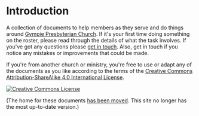 # Introduction

A collection of documents to help members as they serve and do things around [Gympie Presbyterian Church](https://gympiepresbyterian.org.au). If it's your first time doing something on the roster, please read through the details of what the task involves. If you've got any questions please [get in touch](https://gympiepresbyterian.org.au/contact/). Also, get in touch if you notice any mistakes or improvements that could be made.

If you're from another church or ministry, you're free to use or adapt any of the documents as you like according to the terms of the [Creative Commons Attribution-ShareAlike 4.0 International License](http://creativecommons.org/licenses/by-sa/4.0/).

[![Creative Commons License](https://i.creativecommons.org/l/by-sa/4.0/88x31.png)](http://creativecommons.org/licenses/by-sa/4.0/)

(The home for these documents [has been moved](https://gpc-docs.super.site). This site no longer has the most up-to-date version.)

